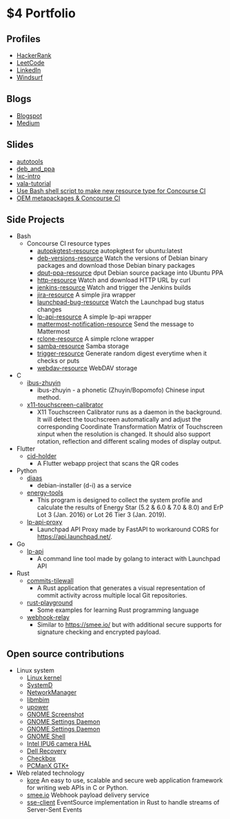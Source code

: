 # $4 Portfolio

## Profiles

* [HackerRank](https://www.hackerrank.com/profile/fourdollars)
* [LeetCode](https://leetcode.com/u/fourdollars/)
* [LinkedIn](https://www.linkedin.com/in/fourdollars/)
* [Windsurf](https://windsurf.com/profile/fourdollars)

## Blogs

* [Blogspot](https://fourdollars.blogspot.com/)
* [Medium](https://medium.com/@fourdollars)

## Slides

* [autotools](/autotools/)
* [deb_and_ppa](/deb_and_ppa/)
* [lxc-intro](/lxc-intro/)
* [vala-tutorial](/vala-tutorial/)
* [Use Bash shell script to make new resource type for Concourse CI](https://hackmd.io/@fourdollars/MakeResourceType)
* [OEM metapackages & Concourse CI](https://hackmd.io/@fourdollars/oem-metapackages-and-concourse-ci)

## Side Projects

* Bash
    * Concourse CI resource types
        * [autopkgtest-resource](https://github.com/fourdollars/autopkgtest-resource) autopkgtest for ubuntu:latest
        * [deb-versions-resource](https://github.com/fourdollars/deb-versions-resource) Watch the versions of Debian binary packages and download those Debian binary packages
        * [dput-ppa-resource](https://github.com/fourdollars/dput-ppa-resource) dput Debian source package into Ubuntu PPA
        * [http-resource](https://github.com/fourdollars/http-resource) Watch and download HTTP URL by curl
        * [jenkins-resource](https://github.com/fourdollars/jenkins-resource) Watch and trigger the Jenkins builds
        * [jira-resource](https://github.com/fourdollars/jira-resource) A simple jira wrapper
        * [launchpad-bug-resource](https://github.com/fourdollars/launchpad-bug-resource) Watch the Launchpad bug status changes
        * [lp-api-resource](https://github.com/fourdollars/lp-api-resource) A simple lp-api wrapper
        * [mattermost-notification-resource](https://github.com/fourdollars/mattermost-notification-resource) Send the message to Mattermost
        * [rclone-resource](https://github.com/fourdollars/rclone-resource) A simple rclone wrapper
        * [samba-resource](https://github.com/fourdollars/samba-resource) Samba storage
        * [trigger-resource](https://github.com/fourdollars/trigger-resource) Generate random digest everytime when it checks or puts
        * [webdav-resource](https://github.com/fourdollars/webdav-resource) WebDAV storage
* C
    * [ibus-zhuyin](/ibus-zhuyin/)
        * ibus-zhuyin - a phonetic (Zhuyin/Bopomofo) Chinese input method.
    * [x11-touchscreen-calibrator](/x11-touchscreen-calibrator/)
        * X11 Touchscreen Calibrator runs as a daemon in the background. It will detect the touchscreen automatically and adjust the corresponding Coordinate Transformation Matrix of Touchscreen xinput when the resolution is changed. It should also support rotation, reflection and different scaling modes of display output.
* Flutter
    * [cid-holder](https://github.com/fourdollars/cid-holder)
        * A Flutter webapp project that scans the QR codes
* Python
    * [diaas](/diaas/)
        * debian-installer (d-i) as a service
    * [energy-tools](/energy-tools/)
        * This program is designed to collect the system profile and calculate the results of Energy Star (5.2 & 6.0 & 7.0 & 8.0) and ErP Lot 3 (Jan. 2016) or Lot 26 Tier 3 (Jan. 2019).
    * [lp-api-proxy](https://github.com/fourdollars/lp-api-proxy)
        * Launchpad API Proxy made by FastAPI to workaround CORS for https://api.launchpad.net/.
* Go
    * [lp-api](https://github.com/fourdollars/lp-api)
        * A command line tool made by golang to interact with Launchpad API
* Rust
    * [commits-tilewall](https://github.com/fourdollars/commits-tilewall)
        * A Rust application that generates a visual representation of commit activity across multiple local Git repositories.
    * [rust-playground](https://github.com/fourdollars/rust-playground)
        * Some examples for learning Rust programming language
    * [webhook-relay](https://github.com/fourdollars/webhook-relay)
        * Similar to https://smee.io/ but with additional secure supports for signature checking and encrypted payload.

## Open source contributions

* Linux system
    * [Linux kernel](https://git.kernel.org/pub/scm/linux/kernel/git/torvalds/linux.git/log/?qt=author&q=Shih-Yuan+Lee)
    * [SystemD](https://github.com/systemd/systemd/commits?author=fourdollars)
    * [NetworkManager](https://cgit.freedesktop.org/NetworkManager/NetworkManager/log/?qt=author&q=Shih-Yuan+Lee)
    * [libmbim](https://cgit.freedesktop.org/libmbim/libmbim/log/?qt=author&q=Shih-Yuan+Lee)
    * [upower](https://cgit.freedesktop.org/upower/log/?qt=author&q=Shih-Yuan+Lee)
    * [GNOME Screenshot](https://gitlab.gnome.org/GNOME/gnome-screenshot/commit/4e03093f46009888e77055d842b75757c3d12f66)
    * [GNOME Settings Daemon](https://gitlab.gnome.org/GNOME/gnome-settings-daemon/commit/3e6effd7dff2c1a0c2c1214e41f28737205eec72)
    * [GNOME Settings Daemon](https://gitlab.gnome.org/GNOME/gnome-settings-daemon/commit/68baf8a89261a298013f67942b66d48b23a142d3)
    * [GNOME Shell](https://gitlab.gnome.org/GNOME/gnome-shell/commit/4427197343e5facc7e695bebe2f0d74dae1ac666)
    * [Intel IPU6 camera HAL](https://github.com/intel/ipu6-camera-hal/commits?author=fourdollars)
    * [Dell Recovery](https://github.com/dell/dell-recovery/commits?author=fourdollars)
    * [Checkbox](https://github.com/canonical/checkbox/commits?author=fourdollars)
    * [PCManX GTK+](https://github.com/pcman-bbs/pcmanx/commits?author=fourdollars)
* Web related technology
    * [kore](https://github.com/jorisvink/kore/commits?author=fourdollars) An easy to use, scalable and secure web application framework for writing web APIs in C or Python.
    * [smee.io](https://github.com/probot/smee.io/commits?author=fourdollars) Webhook payload delivery service
    * [sse-client](https://github.com/viniciusgerevini/sse-client/commits?author=fourdollars) EventSource implementation in Rust to handle streams of Server-Sent Events
